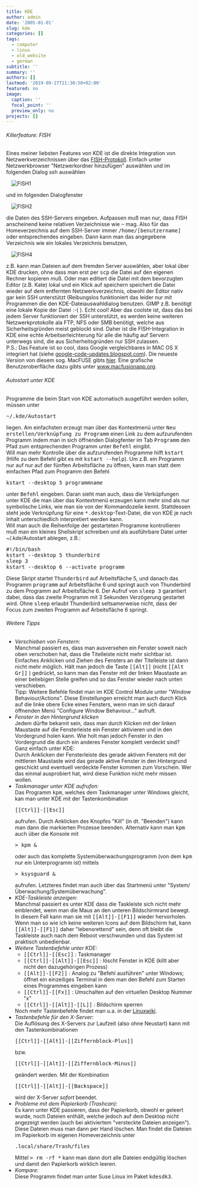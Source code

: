 ```yaml
---
title: KDE
author: admin
date: '2005-01-01'
slug: kde
categories: []
tags:
  - computer
  - linux
  - old_website
  - german
subtitle: ''
summary: ''
authors: []
lastmod: '2019-09-27T21:30:50+02:00'
featured: no
image:
  caption: ''
  focal_point: ''
  preview_only: no
projects: []
---
```

<h6>Killerfeature: FISH</h6>
<p>Eines meiner liebsten Features von KDE ist die direkte Integration von Netzwerkverzeichnissen
über das <a href="http://de.wikipedia.org/wiki/FISH_(Protokoll)">FISH-Protokoll</a>.
Einfach unter Netzwerkbrowser "Netzwerkordner hinzufügen" auswählen und im folgenden Dialog
ssh auswählen 
<br />
<img src="fish1.jpg" style="margin: 1em;" alt="FISH1" /> 
<br />
und im folgenden Dialogfenster
<br />
<img src="fish2.jpg" style="margin: 1em;" alt="FISH2" />
<br />
die Daten des SSH-Servers eingeben. Aufpassen muß man nur, dass FISH anscheinend keine relativen
Verzeichnisse wie <tt>~</tt> mag. Also für das Homeverzeichnis auf dem SSH-Server immer 
<tt>/home/[benutzername]</tt> oder entsprechendes eingeben. 
Dann kann man das angegebene Verzeichnis wie ein lokales Verzeichnis benutzen,
<br />
<img src="fish4.jpg" style="margin: 1em;" alt="FISH4" />
<br />
z.B. kann man Dateien auf dem fremden Server auswählen, aber lokal über KDE drucken, ohne dass man erst per 
<tt>scp</tt> die Datei auf den eigenen Rechner kopieren muß. Oder man editiert die Datei mit dem 
bevorzugten Editor (z.B. Kate) lokal und ein Klick auf speichern speichert die Datei wieder auf dem entfernten Netzwerkverzeichnis, obwohl der Editor nativ gar kein SSH unterstützt (Reibungslos funktioniert das leider nur mit Programmen die den KDE-Dateiauswahldialog benutzen. GIMP z.B. benötigt eine lokale Kopie der Datei :-( ). Echt cool! Aber das coolste ist, dass das bei jedem Server funktioniert der SSH unterstützt, es werden keine weiteren Netzwerkprotokolle ala FTP, NFS oder SMB benötigt, welche aus Sicherheitsgründen meist geblockt sind. Daher ist die FISH-Integration in KDE eine echte
Arbeitserleichterung für alle die häufig auf Servern unterwegs sind, die aus Sicherheitsgründen nur 
SSH zulassen.
<br />
P.S.: Das Feature ist so cool, dass Google vergleichbares in MAC OS X integriert hat (siehe
<a href="http://google-code-updates.blogspot.com/2007/01/macfuse-fuse-for-mac-os-x.html">google-code-updates.blogspot.com</a>).
Die neueste Version von diesem sog. MacFUSE gibts <a href="http://code.google.com/p/macfuse/">hier</a>. Eine grafische Benutzeroberfläche dazu gibts unter <a href="http://www.macfusionapp.org/">www.macfusionapp.org</a>.
</p>

<h6>Autostart unter KDE</h6>
<p>Programme die beim Start von KDE automatisch ausgeführt werden sollen, müssen unter
<pre>~/.kde/Autostart</pre>
liegen. Am einfachsten erzeugt man über das Kontextmenü unter <tt>Neu erstellen/Verknüpfung zu Programm</tt>
einen Link zu dem aufzurufenden Programm indem man in sich öffnenden Dialogfenter im Tab <tt>Programm</tt>
den Pfad zum entsprechenden Programm unter <tt>Befehl</tt> eingibt. 
<br />
Will man mehr Kontrolle über die 
aufzurufenden Programme hilft <tt>kstart</tt> (Hilfe zu dem Befehl gibt es mit <tt>kstart --help</tt>). 
Um z.B. ein Programm nur auf nur auf der fünften Arbeitsfläche zu öffnen, kann man statt dem einfachen Pfad 
zum Programm den Befehl
<pre>kstart --desktop 5 programmname</pre>
unter <tt>Befehl</tt> eingeben. Daran sieht man auch, dass die Verküpfungen unter KDE die man über das Kontextmenü
erzeugen kann mehr sind als nur symbolische Links, wie man sie von der Kommandozeile kennt. Stattdessen steht
jede Verknüpfung für eine <tt>*.desktop</tt>-Text-Datei, die von KDE je nach Inhalt unterschiedlich interpretiert 
werden kann.
<br />
Will man auch die Reihenfolge der gestarteten Programme kontrollieren muß man ein kleines Shellskript schreiben und
als ausführbare Datei unter </tt>~/.kde/Autostart</tt> ablegen, z.B.:
<pre>
#!/bin/bash
kstart --desktop 5 thunderbird
sleep 3
kstart --desktop 6 --activate programm
</pre>
Diese Skript startet <tt>Thunderbird</tt> auf Arbeitsfläche 5, und danach das Programm <tt>programm</tt> auf 
Arbeitsfläche 6 und springt auch von Thunderbird zu dem Programm auf Arbeitsfläche 6. Der Aufruf von <tt>sleep 3</tt>
garantiert dabei, dass das zweite Programm mit 3 Sekunden Verzögerung gestartet wird. Ohne <tt>sleep</tt> erlaubt 
Thunderbird seltsamerweise nicht, dass der Focus zum zweiten Programm auf Arbeitsfläche 6 springt.
</p>

<h6>Weitere Tipps</h6>
<ul>
<li><em>Verschieben von Fenstern:</em><br />
Manchmal passiert es, dass man ausversehen ein Fenster soweit
nach oben verschoben hat, dass die Titelleiste nicht mehr
sichtbar ist. Einfaches Anklicken und Ziehen des Fensters
an der Titelleiste ist dann nicht mehr möglich. Hält man jedoch
die Taste <tt>[[Alt]]</tt> (nicht <tt>[[Alt Gr]]</tt> ) gedrückt,
so kann man das Fenster mit der linken Maustaste an einer beliebigen
Stelle greifen und so das Fenster wieder nach unten verschieben.<br />
Tipp: Weitere Befehle findet man im KDE Control Module unter
"Window Behaviour/Actions". Diese Einstellungen erreicht man auch
durch Klick auf die linke obere Ecke eines Fensters, wenn man im
sich darauf öffnenden Menü "Configure Window Behaviour..." aufruft.
</li>
<li><em>Fenster in den Hintergrund klicken</em><br />
Jedem dürfte bekannt sein, dass man durch Klicken 
mit der linken Maustaste auf die Fensterleiste
ein Fenster aktivieren und in den Vordergrund holen kann. 
Wie holt man jedoch Fenster in den Vordergrund die durch ein
anderes Fenster komplett verdeckt sind? Ganz einfach unter KDE:<br />
Durch Anklicken der Fensterleiste des gerade aktiven Fensters mit der
mittleren Maustaste wird das gerade aktive Fenster in den Hintergrund 
geschickt und eventuell verdeckte Fenster kommen zum Vorschein.
Wer das einmal ausprobiert hat, wird diese Funktion nicht mehr missen
wollen.</li>

<li><em>Taskmanager unter KDE aufrufen:</em><br />
Das Programm <tt>kpm</tt>, welches dem Taskmanager unter Windows gleicht,
kan man unter KDE mit der Tastenkombination
<pre>[[Ctrl]]-[[Esc]]</pre>
aufrufen. Durch Anklicken des Knopfes "Kill" (in dt. "Beenden")
kann man dann die markierten Prozesse beenden. Alternativ kann man
<tt>kpm</tt> auch über die Konsole mit
<pre>> kpm &amp;</pre>
oder auch das komplette Systemüberwachungsprogramm (von dem <tt>kpm</tt>
nur ein Unterprogramm ist) mittels
<pre>> ksysguard &amp;</pre>
aufrufen. Letzteres findet man auch über das Startmenü unter
"System/Überwachung/Systemüberwachung".</li>

<li><em>KDE-Taskleiste anzeigen:</em><br />
Manchmal passiert es unter KDE dass die Taskleiste sich nicht mehr einblendet, wenn
man die Maus an den unteren Bildschirmrand bewegt. In diesem Fall kann man sie mit
<tt>[[Alt]]-[[F1]]</tt> wieder hervorholen. Wenn man so wie ich keine weiteren Icons auf 
dem Bildschirm hat, kann <tt>[[Alt]]-[[F1]]</tt> daher "lebensrettend" sein, denn oft bleibt die 
Taskleiste auch nach dem Reboot verschwunden und das System ist praktisch unbedienbar.</li>

<li><em>Weitere Tastenbefehle unter KDE:</em><br />
<ul>
<li><tt>[[Ctrl]]-[[Esc]]</tt> : Taskmanager</li>
<li><tt>[[Ctrl]]-[[Alt]]-[[Esc]]</tt> : löscht Fenster in KDE (killt aber nicht
den dazugehörigen Prozess)</li>
<li><tt>[[Alt]]-[[F2]]</tt> : Analog zu "Befehl ausführen" unter Windows;
öffnet ein einzeiliges Terminal in dem man den Befehl zum Starten eines
Programmes eingeben kann</li>
<li><tt>[[Ctrl]]-[[Fx]]</tt> : Umschalten auf den virtuellen Desktop Nummer "x"</li>
<li><tt>[[Ctrl]]-[[Alt]]-[[L]]</tt> : Bildschirm sperren</li>
</ul>
Noch mehr Tastenbefehle findet man u.a. in der <a href="http://linuxwiki.de/KDE">Linuxwiki</a>.</li>

<li><em>Tastenbefehle für den X-Server:</em><br />
Die Auflösung des X-Servers zur Laufzeit (also ohne Neustart) kann mit den
Tastenkombinationen
<pre>[[Ctrl]]-[[Alt]]-[[Ziffernblock-Plus]]</pre>
bzw.
<pre>[[Ctrl]]-[[Alt]]-[[Ziffernblock-Minus]]</pre>
geändert werden. Mit der Kombination
<pre>[[Ctrl]]-[[Alt]]-[[Backspace]]</pre>
wird der X-Server <em>sofort</em> beendet. 
</li>

<li><em>Probleme mit dem Papierkorb (Trashcan):</em><br />
Es kann unter KDE passieren, dass der Papierkorb, obwohl er geleert wurde,
noch Dateien enthält, welche jedoch auf dem Desktop nicht angezeigt werden
(auch bei aktiviertem "versteckte Dateien anzeigen").
Diese Dateien muss man dann per Hand löschen. Man findet die Dateien im Papierkorb 
im eigenen Homeverzeichnis unter
<pre>.local/share/Trash/files</pre>
Mittel <tt>> rm -rf *</tt> kann man dann dort alle Dateien endgültig löschen und
damit den Papierkorb wirklich leeren.
</li>

<li><em>Kompare:</em><br />
Diese Programm findet man unter Suse Linux im Paket <tt>kdesdk3</tt>.</li>

</ul>